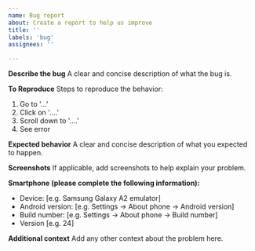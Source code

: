 ```yaml
---
name: Bug report
about: Create a report to help us improve
title: ''
labels: 'bug'
assignees: ''

---
```


**Describe the bug**
A clear and concise description of what the bug is.

**To Reproduce**
Steps to reproduce the behavior:
1. Go to '...'
2. Click on '....'
3. Scroll down to '....'
4. See error

**Expected behavior**
A clear and concise description of what you expected to happen.

**Screenshots**
If applicable, add screenshots to help explain your problem.

**Smartphone (please complete the following information):**
 - Device: [e.g. Samsung Galaxy A2 emulator]
 - Android version: [e.g. Settings -> About phone -> Android version]
 - Build number: [e.g. Settings -> About phone -> Build number]
 - Version [e.g. 24]

**Additional context**
Add any other context about the problem here.

